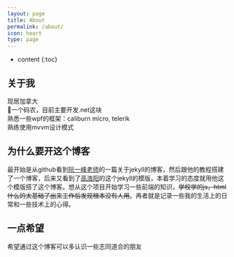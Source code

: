```yaml
---
layout: page
title: About
permalink: /about/
icon: heart
type: page
---
```


* content
{:toc}

## 关于我
现居加拿大</br>
一个码农，目前主要开发.net这块</br>
熟悉一些wpf的框架：caliburn micro, telerik</br>
熟练使用mvvm设计模式</br>

## 为什么要开这个博客
最开始是从github看到[阮一峰老师](https://github.com/ruanyf)的一篇关于jekyll的博客，然后跟他的教程搭建了一个博客，后来又看到了[高浩阳](https://github.com/Gaohaoyang/gaohaoyang.github.io)的这个jekyll的模版，本着学习的态度就用他这个模版搭了这个博客。想从这个项目开始学习一些前端的知识，~~学校学的js，html什么的太基础了出来工作后发现根本没有人用~~。再者就是记录一些我的生活上的日常和一些技术上的心得。

## 一点希望
希望通过这个博客可以多认识一些志同道合的朋友